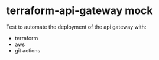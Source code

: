 # terraform-api-gateway mock

Test to automate the deployment of the api gateway with:

- terraform
- aws
- git actions
